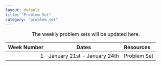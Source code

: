 ```yaml
---
layout: default
title: "Problem Set"
category: "problem_set"
---
```


<div style="text-align: center; font-size: 110%;">
    The weekly problem sets will be updated here.
</div>

| Week Number | Dates | Resources |
|------------:|:-----:|:----------|
| 1 | January 21st - January 24th | Problem Set |
